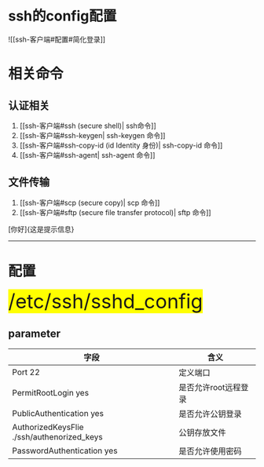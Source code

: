 # ssh的config配置
![[ssh-客户端#配置#简化登录]]

# 相关命令
## 认证相关
1. [[ssh-客户端#ssh (secure shell)| ssh命令]]
2. [[ssh-客户端#ssh-keygen| ssh-keygen 命令]]
3. [[ssh-客户端#ssh-copy-id (id Identity 身份)| ssh-copy-id 命令]]
4. [[ssh-客户端#ssh-agent| ssh-agent 命令]]
## 文件传输
1. [[ssh-客户端#scp (secure copy)| scp 命令]]
2. [[ssh-客户端#sftp (secure file transfer protocol)| sftp 命令]]

[你好]{这是提示信息}

---

# 配置
<span style="background-color:yellow;font-size:40px">/etc/ssh/sshd_config</span>
## parameter

| 字段                                         | 含义           |
| ------------------------------------------ | ------------ |
| Port 22                                    | 定义端口         |
| PermitRootLogin yes                        | 是否允许root远程登录 |
| PublicAuthentication yes                   | 是否允许公钥登录     |
| AuthorizedKeysFlie ./ssh/authenorized_keys | 公钥存放文件       |
| PasswordAuthentication yes                 | 是否允许使用密码     |
